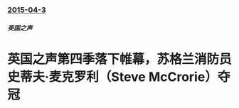 ### [2015-04-3](/news/2015/04/3/index.md)

##### 英国之声
# 英国之声第四季落下帷幕，苏格兰消防员史蒂夫·麦克罗利（Steve McCrorie）夺冠



